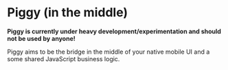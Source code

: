 # Piggy (in the middle)

**Piggy is currently under heavy development/experimentation and should not be used by anyone!**

Piggy aims to be the bridge in the middle of your native mobile UI and a some shared JavaScript business logic.
